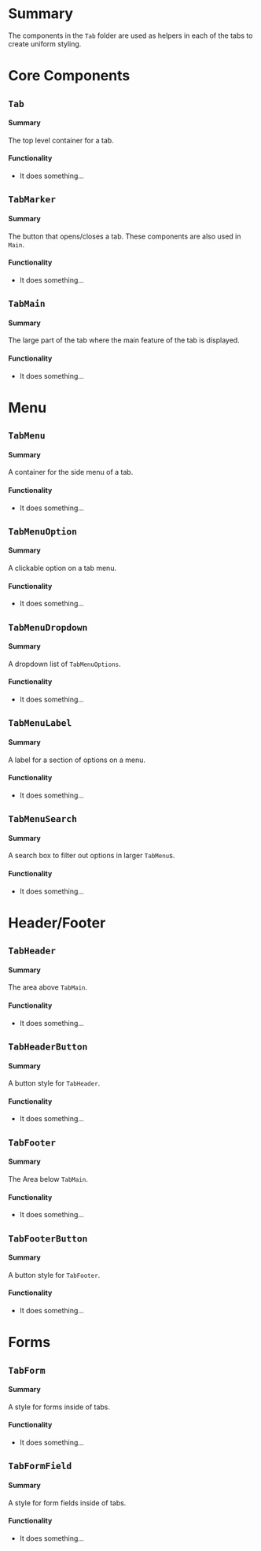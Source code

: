 # Summary
The components in the `Tab` folder are used as helpers in each of the tabs to create uniform styling.

# Core Components

## `Tab`

#### Summary
The top level container for a tab.

#### Functionality
* It does something...

## `TabMarker`

#### Summary
The button that opens/closes a tab. These components are also used in `Main`.

#### Functionality
* It does something...

## `TabMain`

#### Summary
The large part of the tab where the main feature of the tab is displayed.

#### Functionality
* It does something...

# Menu

## `TabMenu`

#### Summary
A container for the side menu of a tab.

#### Functionality
* It does something...

## `TabMenuOption`

#### Summary
A clickable option on a tab menu.

#### Functionality
* It does something...

## `TabMenuDropdown`

#### Summary
A dropdown list of `TabMenuOptions`.

#### Functionality
* It does something...

## `TabMenuLabel`

#### Summary
A label for a section of options on a menu.

#### Functionality
* It does something...

## `TabMenuSearch`

#### Summary
A search box to filter out options in larger `TabMenu`s.

#### Functionality
* It does something...

# Header/Footer

## `TabHeader`

#### Summary
The area above `TabMain`.

#### Functionality
* It does something...

## `TabHeaderButton`

#### Summary
A button style for `TabHeader`.

#### Functionality
* It does something...

## `TabFooter`

#### Summary
The Area below `TabMain`.

#### Functionality
* It does something...

## `TabFooterButton`

#### Summary
A button style for `TabFooter`.

#### Functionality
* It does something...

# Forms

## `TabForm`

#### Summary
A style for forms inside of tabs.

#### Functionality
* It does something...

## `TabFormField`

#### Summary
A style for form fields inside of tabs.

#### Functionality
* It does something...